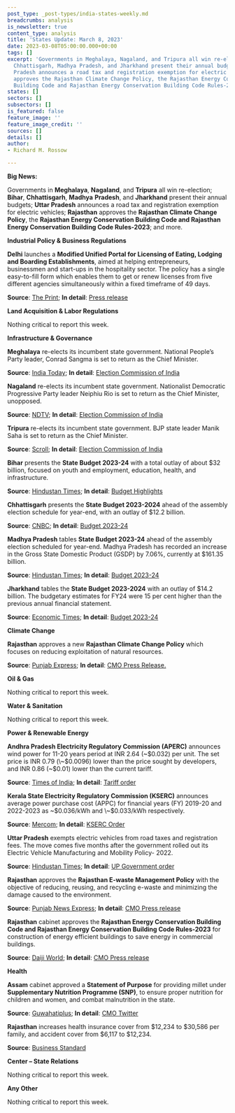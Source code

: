 ```yaml
---
post_type: _post-types/india-states-weekly.md
breadcrumbs: analysis
is_newsletter: true
content_type: analysis
title: 'States Update: March 8, 2023'
date: 2023-03-08T05:00:00.000+00:00
tags: []
excerpt: 'Governments in Meghalaya, Nagaland, and Tripura all win re-election; Bihar,
  Chhattisgarh, Madhya Pradesh, and Jharkhand present their annual budgets; Uttar
  Pradesh announces a road tax and registration exemption for electric vehicles; Rajasthan
  approves the Rajasthan Climate Change Policy, the Rajasthan Energy Conservation
  Building Code and Rajasthan Energy Conservation Building Code Rules-2023; and more. '
states: []
sectors: []
subsectors: []
is_featured: false
feature_image: ''
feature_image_credit: ''
sources: []
details: []
author:
- Richard M. Rossow

---
```

**Big News:**

Governments in **Meghalaya**, **Nagaland**, and **Tripura** all win re-election; **Bihar**, **Chhattisgarh**, **Madhya** **Pradesh**, and **Jharkhand** present their annual budgets; **Uttar Pradesh** announces a road tax and registration exemption for electric vehicles; **Rajasthan** approves the **Rajasthan Climate Change Policy**, the **Rajasthan Energy Conservation Building Code and Rajasthan Energy Conservation Building Code Rules-2023**; and more.

**Industrial Policy & Business Regulations**

**Delhi** launches a **Modified Unified Portal for Licensing of Eating, Lodging and Boarding Establishments**, aimed at helping entrepreneurs, businessmen and start-ups in the hospitality sector. The policy has a single easy-to-fill form which enables them to get or renew licenses from five different agencies simultaneously within a fixed timeframe of 49 days.

**Source**: [The Print](https://theprint.in/india/boost-to-night-time-economy-delhi-lg-launches-single-window-portal-for-quick-licencing-of-eating-boarding-establishments/1407725/); **In detail**: [Press release](https://lg.delhi.gov.in/content/lt-governor-launches-modified-unified-portal-licensing-eating-lodging-and-boarding)

**Land Acquisition & Labor Regulations**

Nothing critical to report this week.

**Infrastructure & Governance**

**Meghalaya** re-elects its incumbent state government. National People’s Party leader, Conrad Sangma is set to return as the Chief Minister. 

**Source**: [India Today](https://www.indiatoday.in/india/story/conrad-sangma-reunites-with-allies-meghalaya-mlas-to-take-oath-today-5-points-2343049-2023-03-06); **In detail**: [Election Commission of India](https://results.eci.gov.in/ResultAcGenMar2023/partywiseresult-S15.htm)

**Nagaland** re-elects its incumbent state government. Nationalist Democratic Progressive Party leader Neiphiu Rio is set to return as the Chief Minister, unopposed. 

**Source**: [NDTV](https://www.ndtv.com/india-news/nagaland-set-for-oppositionless-government-all-parties-back-bjp-alliance-3837525); **In detail**: [Election Commission of India](https://results.eci.gov.in/ResultAcGenMar2023/partywiseresult-S17.htm?st=S17)

**Tripura** re-elects its incumbent state government. BJP state leader Manik Saha is set to return as the Chief Minister. 

**Source**: [Scroll](https://scroll.in/article/1045084/tripura-poll-results-in-28-charts-slim-victory-for-bjp-as-opposition-holds-ground); **In detail**: [Election Commission of India](https://results.eci.gov.in/ResultAcGenMar2023/partywiseresult-S23.htm?st=S23)

**Bihar** presents the **State Budget 2023-24** with a total outlay of about $32 billion, focused on youth and employment, education, health, and infrastructure. 

**Source**: [Hindustan Times](https://www.hindustantimes.com/cities/patna-news/with-2-62-lakh-cr-for-2023-24-bihar-budget-focuses-on-education-jobs-101677602920203.html); **In detail**: [Budget Highlights](https://state.bihar.gov.in/finance/cache/12/04-Mar-23/SHOW_DOCS/Budget%20Highlight%202023-24(latest%20news).pdf)

**Chhattisgarh** presents the **State Budget 2023-2024** ahead of the assembly election schedule for year-end, with an outlay of $12.2 billion. 

**Source**: [CNBC](https://www.cnbctv18.com/economy/chhattisgarh-budget-2023-34-bhupesh-baghel-youth-employment-jobs-farmers-loan-women-schemes-pension-education-infra-health-policies-taxes-16104711.htm); **In detail**: [Budget 2023-24](https://finance.cg.gov.in/budget_doc/main_budget.asp?year1=2023)

**Madhya Pradesh** tables **State Budget 2023-24** ahead of the assembly election scheduled for year-end. Madhya Pradesh has recorded an increase in the Gross State Domestic Product (GSDP) by 7.06%, currently at $161.35 billion. 

**Source**: [Hindustan Times](https://www.hindustantimes.com/cities/bhopal-news/madhya-pradesh-budget-2023-live-shivraj-chouhan-s-government-to-present-the-first-ebudget-101677645527134.html); **In detail**: [Budget 2023-24](https://finance.mp.gov.in/budget)

**Jharkhand** tables the **State Budget 2023-2024** with an outlay of $14.2 billion. The budgetary estimates for FY24 were 15 per cent higher than the previous annual financial statement. 

**Source**: [Economic Times](https://economictimes.indiatimes.com/news/economy/finance/jharkhand-govt-tables-rs-1-16-lakh-cr-budget-for-fy24-in-assembly/articleshow/98386487.cms); **In detail**: [Budget 2023-24](https://finance.jharkhand.gov.in/budget2023.aspx)

**Climate Change**

**Rajasthan** approves a new **Rajasthan Climate Change Policy** which focuses on reducing exploitation of natural resources.

**Source**: [Punjab Express](https://www.punjabnewsexpress.com/national/news/state-cabinet-approves-rajasthan-energy-conservation-building-code-201637); **In detail**: [CMO Press Release.](https://cmo.rajasthan.gov.in/pressreleasedetail/82886)

**Oil & Gas**

Nothing critical to report this week.

**Water & Sanitation**

Nothing critical to report this week.

**Power & Renewable Energy**

**Andhra Pradesh Electricity Regulatory Commission (APERC)** announces wind power for 11-20 years period at INR 2.64 (\~$0.032) per unit. The set price is INR 0.79 (\~$0.0096) lower than the price sought by developers, and INR 0.86 (\~$0.01) lower than the current tariff. 

**Source**: [Times of India](https://timesofindia.indiatimes.com/city/amaravati/aperc-fixes-wind-power-tariff-at-lower-slab/articleshow/98350142.cms); **In detail**: [Tariff order](https://aperc.gov.in/admin/upload/Windtarifforder.pdf)

**Kerala State Electricity Regulatory Commission (KSERC)** announces average power purchase cost (APPC) for financial years (FY) 2019-20 and 2022-2023 as \~$0.036/kWh and \~$0.033/kWh respectively. 

**Source**: [Mercom](https://mercomindia.com/kerala-regulator-sets-appc-fy23/); **In detail**: [KSERC Order](https://www.erckerala.org/orders/APPC%20Order%20dated%2023.02.2023.pdf)

**Uttar Pradesh** exempts electric vehicles from road taxes and registration fees. The move comes five months after the government rolled out its Electric Vehicle Manufacturing and Mobility Policy- 2022.

 **Source**: [Hindustan Times](https://www.hindustantimes.com/cities/lucknow-news/electric-vehicles-uttar-pradesh-government-issues-order-granting-road-tax-registration-fee-exemption-101677956469127.html); **In detail**: [UP Government order](https://acrobat.adobe.com/id/urn:aaid:sc:VA6C2:64682c8e-89bd-4013-b115-b1d8aa4915ac)

**Rajasthan** approves the **Rajasthan E-waste Management Policy** with the objective of reducing, reusing, and recycling e-waste and minimizing the damage caused to the environment. 

**Source**: [Punjab News Express](https://www.punjabnewsexpress.com/national/news/state-cabinet-approves-rajasthan-energy-conservation-building-code-201637); **In detail**: [CMO Press release](https://cmo.rajasthan.gov.in/pressreleasedetail/82886)

**Rajasthan** cabinet approves the **Rajasthan Energy Conservation Building Code and Rajasthan Energy Conservation Building Code Rules-2023** for construction of energy efficient buildings to save energy in commercial buildings. 

**Source**: [Daiji World](https://www.daijiworld.com/news/newsDisplay?newsID=1055851); **In detail**: [CMO Press release](https://cmo.rajasthan.gov.in/pressreleasedetail/82886)

**Health**

**Assam** cabinet approved a **Statement of Purpose** for providing millet under **Supplementary Nutrition Programme (SNP)**, to ensure proper nutrition for children and women, and combat malnutrition in the state.

**Source**: [Guwahatiplus](https://www.guwahatiplus.com/assam/assam-government-approves-sop-for-tackling-malnutrition); **In detail**: [CMO Twitter](https://twitter.com/himantabiswa/status/1628346580880461824)

**Rajasthan** increases health insurance cover from $12,234 to $30,586 per family, and accident cover from $6,117 to $12,234. 

**Source**: [Business Standard](https://www.business-standard.com/article/economy-policy/health-insurance-cover-increased-to-rs-25-00-000-per-family-in-rajasthan-123030201224_1.html)

**Center – State Relations**

Nothing critical to report this week.

**Any Other**

Nothing critical to report this week.
